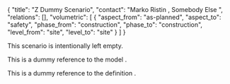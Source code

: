 <rasaeco-meta id="f">
{
    "title": "Z Dummy Scenario",
    "contact": "Marko Ristin <rist@zhaw.ch>, Somebody Else <somebody@else.ch>",
    "relations": [],
    "volumetric": [
        { 
            "aspect_from": "as-planned", "aspect_to": "safety",
            "phase_from": "construction", "phase_to": "construction",
            "level_from": "site", "level_to": "site"
        }
    ]
}
</rasaeco-meta>

This scenario is intentionally left empty.

This is a dummy reference to the model <modelref name="scaffolding#plan/main"/>.

This is a dummy reference to the definition <ref name="scaffolding#scaffolds"/>.
